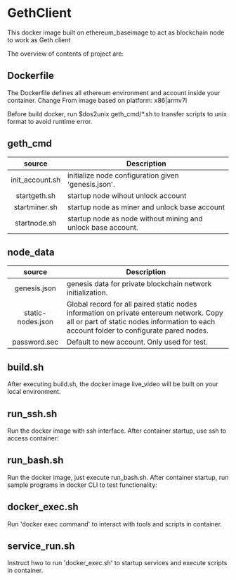 # GethClient
This docker image built on ethereum_baseimage  to act as blockchain node to work as Geth client

The overview of contents of project are:

## Dockerfile
The Dockerfile defines all ethereum environment and account inside your container. Change From image based on platform: x86|armv7l

Before build docker, run $dos2unix geth_cmd/*.sh to transfer scripts to unix format to avoid runtime error.

## geth_cmd

|   source   | Description |
|:----------:|-------------|
| init_account.sh | initialize node configuration given 'genesis.json'.|
| startgeth.sh | startup node wihout unlock account |
| startminer.sh | startup node as miner and unlock base account |
| startnode.sh | startup node as node without mining and unlock base account.|



## node_data

|   source   | Description |
|:----------:|-------------|
| genesis.json | genesis data for private blockchain network initialization. |
| static-nodes.json | Global record for all paired static nodes information on private entereum network. Copy all or part of static nodes information to each account folder to configurate pared nodes. |
| password.sec | Default to new account. Only used for test.|


## build.sh

After executing build.sh, the docker image live_video will be built on your local environment.

## run_ssh.sh

Run the docker image with ssh interface. After container startup, use ssh to access container:

## run_bash.sh

Run the docker image, just execute run_bash.sh. After container startup, run sample programs in docker CLI to test functionality:

## docker_exec.sh

Run 'docker exec command' to interact with tools and scripts in container.

## service_run.sh

Instruct hwo to run 'docker_exec.sh' to startup services and execute scripts in container.



